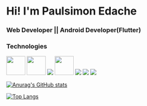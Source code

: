 # Hi! I'm Paulsimon Edache

### Web Developer || Android Developer(Flutter) 


<h3>Technologies</h3>
<p>
<img height=50 src="https://www.vectorlogo.zone/logos/dartlang/dartlang-icon.svg"/>
  
<img height=50 src="https://www.vectorlogo.zone/logos/nodejs/nodejs-ar21.svg"/>
  
<img src="https://img.icons8.com/color/48/000000/javascript--v2.png"/>
  
<img height=50 src="https://www.vectorlogo.zone/logos/typescriptlang/typescriptlang-icon.svg"/>
 
<img src="https://img.icons8.com/color/48/000000/flutter.png"/>
  
<img src="https://img.icons8.com/color/48/000000/redux.png"/>
  
<img src="https://img.icons8.com/color/48/000000/vue-js.png"/>
 
</p>

[![Anurag's GitHub stats](https://github-readme-stats.vercel.app/api?username=paultech4u&show_icons=true&theme=radical)](https://github.com/anuraghazra/github-readme-stats)

[![Top Langs](https://github-readme-stats.vercel.app/api/top-langs/?username=Vicviral&langs_count=10&layout=compact&show_icons=true&theme=dark)](https://github.com/anuraghazra/github-readme-stats)
